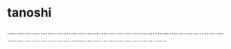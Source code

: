 # tanoshi
.......................................................................................................................................................................................................................